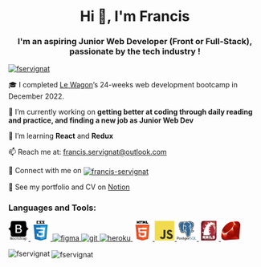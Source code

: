 <h1 align="center">Hi 👋, I'm Francis</h1>
<h3 align="center">I'm an aspiring Junior Web Developer (Front or Full-Stack), passionate by the tech industry !</h3>

<p align="left"> <a href="https://github.com/ryo-ma/github-profile-trophy"><img src="https://github-profile-trophy.vercel.app/?username=fservignat" alt="fservignat" /></a> </p>

🎓 I completed [Le Wagon](https://www.lewagon.com)’s 24-weeks web development bootcamp in December 2022.

🔭 I’m currently working on **getting better at coding through daily reading and practice, and finding a new job as Junior Web Dev**

🌱 I’m learning **React** and **Redux**

📫 Reach me at: francis.servignat@outlook.com

:handshake: Connect with me on <a href="https://linkedin.com/in/francis-servignat" target="blank"><img align="center" src="https://raw.githubusercontent.com/rahuldkjain/github-profile-readme-generator/master/src/images/icons/Social/linked-in-alt.svg" alt="francis-servignat" height="30" width="40" /></a>

💼 See my portfolio and CV on [Notion](https://www.notion.so/Francis-Servignat-Portfolio-aed4419eddc54fc19ae6a5481b4dee8e)


<h3 align="left">Languages and Tools:</h3>
<p align="left"> <a href="https://getbootstrap.com" target="_blank" rel="noreferrer"> <img src="https://raw.githubusercontent.com/devicons/devicon/master/icons/bootstrap/bootstrap-plain-wordmark.svg" alt="bootstrap" width="40" height="40"/> </a> <a href="https://www.w3schools.com/css/" target="_blank" rel="noreferrer"> <img src="https://raw.githubusercontent.com/devicons/devicon/master/icons/css3/css3-original-wordmark.svg" alt="css3" width="40" height="40"/> </a> <a href="https://www.figma.com/" target="_blank" rel="noreferrer"> <img src="https://www.vectorlogo.zone/logos/figma/figma-icon.svg" alt="figma" width="40" height="40"/> </a> <a href="https://git-scm.com/" target="_blank" rel="noreferrer"> <img src="https://www.vectorlogo.zone/logos/git-scm/git-scm-icon.svg" alt="git" width="40" height="40"/> </a> <a href="https://heroku.com" target="_blank" rel="noreferrer"> <img src="https://www.vectorlogo.zone/logos/heroku/heroku-icon.svg" alt="heroku" width="40" height="40"/> </a> <a href="https://www.w3.org/html/" target="_blank" rel="noreferrer"> <img src="https://raw.githubusercontent.com/devicons/devicon/master/icons/html5/html5-original-wordmark.svg" alt="html5" width="40" height="40"/> </a> <a href="https://developer.mozilla.org/en-US/docs/Web/JavaScript" target="_blank" rel="noreferrer"> <img src="https://raw.githubusercontent.com/devicons/devicon/master/icons/javascript/javascript-original.svg" alt="javascript" width="40" height="40"/> </a> <a href="https://www.postgresql.org" target="_blank" rel="noreferrer"> <img src="https://raw.githubusercontent.com/devicons/devicon/master/icons/postgresql/postgresql-original-wordmark.svg" alt="postgresql" width="40" height="40"/> </a> <a href="https://rubyonrails.org" target="_blank" rel="noreferrer"> <img src="https://raw.githubusercontent.com/devicons/devicon/master/icons/rails/rails-original-wordmark.svg" alt="rails" width="40" height="40"/> </a> <a href="https://www.ruby-lang.org/en/" target="_blank" rel="noreferrer"> <img src="https://raw.githubusercontent.com/devicons/devicon/master/icons/ruby/ruby-original.svg" alt="ruby" width="40" height="40"/> </a> </p>

<p><img align="left" src="https://github-readme-stats.vercel.app/api/top-langs?username=fservignat&show_icons=true&theme=synthwave&title_color=12af25&text_color=000000&bg_color=e6e6e6&hide_border=true&locale=en&layout=compact" alt="fservignat" /></p>

<p>&nbsp;<img align="center" src="https://github-readme-stats.vercel.app/api?username=fservignat&show_icons=true&theme=tokyonight&title_color=10219d&text_color=000000&bg_color=e6e6e6&hide_border=true&locale=en" alt="fservignat" /></p>

